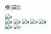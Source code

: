 <a href="https://www.medimory.com">메디모리</a>





![a](https://img.shields.io/badge/Windows-0078D6?style=for-the-badge&logo=windows&logoColor=white)
<br/>
![a](https://img.shields.io/badge/HTML5-E34F26?style=for-the-badge&logo=html5&logoColor=white)
![a](https://img.shields.io/badge/CSS3-1572B6?style=for-the-badge&logo=css3&logoColor=white)
![a](https://img.shields.io/badge/JavaScript-F7DF1E?style=for-the-badge&logo=JavaScript&logoColor=white)
![a](https://img.shields.io/badge/Node.js-43853D?style=for-the-badge&logo=node.js&logoColor=white)
![a](https://img.shields.io/badge/React-20232A?style=for-the-badge&logo=react&logoColor=61DAFB)
<br/>
![a](https://img.shields.io/badge/Amazon_AWS-232F3E?style=for-the-badge&logo=amazon-aws&logoColor=white)
![a](https://img.shields.io/badge/Amazon%20DynamoDB-4053D6?style=for-the-badge&logo=Amazon%20DynamoDB&logoColor=white)
